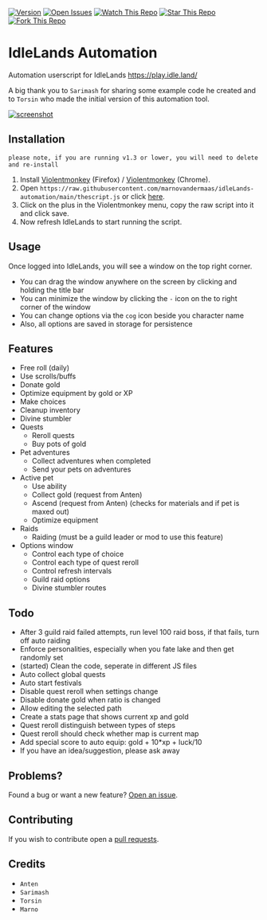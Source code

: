 [![Version](https://img.shields.io/github/v/release/marnovandermaas/idleLands-automation)](https://github.com/marnovandermaas/idleLands-automation/)
[![Open Issues](https://img.shields.io/github/issues/marnovandermaas/idleLands-automation?style=flat)](https://github.com/marnovandermaas/idleLands-automation/issues)
[![Watch This Repo](https://img.shields.io/github/watchers/marnovandermaas/idleLands-automation?style=social&icon=github)](https://github.com/marnovandermaas/idleLands-automation/subscription)
[![Star This Repo](https://img.shields.io/github/stars/marnovandermaas/idleLands-automation?style=social&icon=github)](https://github.com/marnovandermaas/idleLands-automation/stargazers)
[![Fork This Repo](https://img.shields.io/github/forks/marnovandermaas/idleLands-automation?style=social&icon=github)](https://github.com/marnovandermaas/idleLands-automation/fork)

# IdleLands Automation
Automation userscript for IdleLands
https://play.idle.land/

A big thank you to `Sarimash` for sharing some example code he created and to `Torsin` who made the initial version of this automation tool. 

[![screenshot](https://i.postimg.cc/8zSK7DWn/tempsnip.png)](https://postimg.cc/D8xdN9xq)

## Installation
`please note, if you are running v1.3 or lower, you will need to delete and re-install`

1. Install [Violentmonkey](https://addons.mozilla.org/en-US/firefox/addon/violentmonkey/) (Firefox) / [Violentmonkey](https://chrome.google.com/webstore/detail/violentmonkey/jinjaccalgkegednnccohejagnlnfdag) (Chrome).
2. Open `https://raw.githubusercontent.com/marnovandermaas/idleLands-automation/main/thescript.js` or click [here](https://raw.githubusercontent.com/marnovandermaas/idleLands-automation/main/thescript.js).
3. Click on the plus in the Violentmonkey menu, copy the raw script into it and click save.
4. Now refresh IdleLands to start running the script.

## Usage
Once logged into IdleLands, you will see a window on the top right corner.
- You can drag the window anywhere on the screen by clicking and holding the title bar
- You can minimize the window by clicking the `-` icon on the to right corner of the window
- You can change options via the `cog` icon beside you character name
- Also, all options are saved in storage for persistence

## Features
- Free roll (daily)
- Use scrolls/buffs
- Donate gold
- Optimize equipment by gold or XP
- Make choices
- Cleanup inventory
- Divine stumbler
- Quests
  - Reroll quests
  - Buy pots of gold
- Pet adventures
  - Collect adventures when completed
  - Send your pets on adventures
- Active pet
  - Use ability
  - Collect gold (request from Anten)
  - Ascend (request from Anten) (checks for materials and if pet is maxed out)
  - Optimize equipment
- Raids
  - Raiding (must be a guild leader or mod to use this feature)
- Options window
  - Control each type of choice
  - Control each type of quest reroll
  - Control refresh intervals
  - Guild raid options
  - Divine stumbler routes

## Todo
- After 3 guild raid failed attempts, run level 100 raid boss, if that fails, turn off auto raiding
- Enforce personalities, especially when you fate lake and then get randomly set
- (started) Clean the code, seperate in different JS files
- Auto collect global quests
- Auto start festivals
- Disable quest reroll when settings change
- Disable donate gold when ratio is changed
- Allow editing the selected path
- Create a stats page that shows current xp and gold
- Quest reroll distinguish between types of steps
- Quest reroll should check whether map is current map
- Add special score to auto equip: gold + 10*xp + luck/10
- If you have an idea/suggestion, please ask away

## Problems?
Found a bug or want a new feature? [Open an issue](https://github.com/marnovandermaas/idleLands-automation/issues).

## Contributing
If you wish to contribute open a [pull requests](https://github.com/marnovandermaas/idleLands-automation/pulls).

## Credits
- `Anten`
- `Sarimash`
- `Torsin`
- `Marno`
